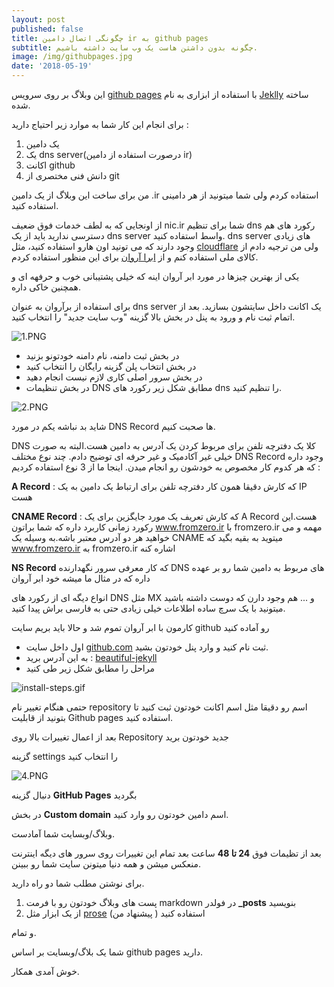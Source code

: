 ```yaml
---
layout: post
published: false
title: چگونگی اتصال دامین ir به github pages
subtitle: چگونه بدون داشتن هاست یک وب سایت داشته باشیم.
image: /img/githubpages.jpg
date: '2018-05-19'
---
```

این وبلاگ بر روی سرویس [github pages](https://pages.github.com/) با استفاده از ابزاری به نام [Jeklly](https://jekyllrb.com/) ساخته شده.

برای انجام این کار شما به موارد زیر احتیاج دارید :
1. یک دامین
2. یک dns server(درصورت استفاده از دامین ir)
3. اکانت github
4. دانش فنی مختصری از git

من برای ساخت این وبلاگ از یک دامین .ir استفاده کردم ولی شما میتونید از هر دامینی استفاده کنید.

از اونجایی که به لطف خدمات فوق ضعیف nic.ir شما برای تنظیم dns  رکورد های هم دسترسی ندارید باید از یک dns server واسط استفاده کنید.
dns server های زیادی وجود دارند که می تونید اون هارو استفاده کنید، مثل [cloudflare](https://www.cloudflare.com) ولی من ترجیه دادم از کالای ملی استفاده کنم و از [ابرا آروان](https://www.arvancloud.com/fa/) برای این منظور استفاده کردم.

یکی از بهترین چیزها در مورد ابر آروان اینه که خیلی پشتیبانی خوب و حرفهه ای و همچنین خاکی داره.

برای استفاده از برآروان به عنوان dns server یک اکانت داخل سایتشون بسازید.
بعد از اتمام ثبت نام و ورود به پنل در بخش بالا گزینه "وب سایت جدید" را انتخاب کنید.

![1.PNG]({{site.baseurl}}/img/1.PNG)


- در بخش ثبت دامنه، نام دامنه خودتونو بزنید
- در بخش انتخاب پلن گزینه رایگان را انتخاب کنید
- در بخش سرور اصلی کاری لازم نیست انجام دهید
- در بخش تنظیمات DNS مطابق شکل زیر رکورد های dns را تنظیم کنید.

![2.PNG]({{site.baseurl}}/img/2.PNG)

شاید بد نباشه یکم در مورد DNS Record ها صحبت کنیم.

DNS کلا یک دفترچه تلفن برای مربوط کردن یک آدرس به دامین هست.البته به صورت خیلی غیر آکادمیک و غیر حرفه ای توضیح دادم.
چند نوع مختلف DNS Record وجود داره که هر کدوم کار مخصوص به خودشون رو انجام میدن.
اینجا ما از 3 نوع استفاده کردیم :

**A Record** : که کارش دقیقا همون کار دفترچه تلفن برای ارتباط یک دامین به یک IP هست

**CNAME Record** : که کارش تعریف یک مورد جایگزین برای یک A Record هست.این رکورد زمانی کاربرد داره که شما براتون www.fromzero.ir با fromzero.ir مهمه و می خواهید هر دو آدرس معتبر باشه.به وسیله یک CNAME میتوید به بقیه بگید که www.fromzero.ir به fromzero.ir اشاره کنه

**NS Record** که کار معرفی سرور نگهدارنده DNS های مربوط به دامین شما رو بر عهده داره که در مثال ما میشه خود ابر آروان

انواع دیگه ای از رکورد های DNS مثل MX و ... هم وجود دارن که دوست داشته باشید میتونید با یک سرچ ساده اطلاعات خیلی زیادی حتی به فارسی براش پیدا کنید.

کارمون با ابر آروان تموم شد و حالا باید بریم سایت github رو آماده کنید

- اول داخل سایت [github.com](http://www.github.com) ثبت نام کنید و وارد پنل خودتون بشید.
- به این آدرس برید : [beautiful-jekyll](https://github.com/daattali/beautiful-jekyll)
- مراحل را مطابق شکل زیر طی کنید

![install-steps.gif]({{site.baseurl}}/img/install-steps.gif)


حتمی هنگام تغییر نام repository اسم رو دقیقا مثل اسم اکانت خودتون ثبت کنید تا بتونید از قابلیت Github pages استفاده کنید.

بعد از اعمال تغییرات بالا روی Repository جدید خودتون برید

گزینه settings را انتخاب کنید

![4.PNG]({{site.baseurl}}/img/4.PNG)

دنبال گزینه **GitHub Pages** بگردید

در بخش **Custom domain** اسم دامین خودتون رو وارد کنید.

وبلاگ/وبسایت شما آمادست.

بعد از تظیمات فوق **24 تا 48** ساعت بعد تمام این تغییرات روی سرور های دیگه اینترنت منعکس میشن و همه دنیا میتونن سایت شما رو ببینن.

برای نوشتن مطلب شما دو راه دارید.
1. پست های وبلاگ خودتون رو با فرمت markdown در فولدر **_posts** بنویسید
2.  از یک ابزار مثل  [prose](https://prose.io) استفاده کنید ( پیشنهاد من)

و تمام.

شما یک بلاگ/وبسایت بر اساس github pages دارید.

خوش آمدی همکار.




